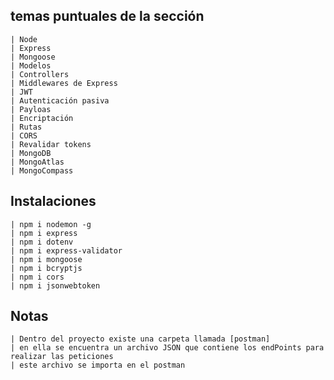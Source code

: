 ## temas puntuales de la sección
    | Node
    | Express
    | Mongoose
    | Modelos
    | Controllers
    | Middlewares de Express
    | JWT 
    | Autenticación pasiva
    | Payloas
    | Encriptación
    | Rutas
    | CORS
    | Revalidar tokens
    | MongoDB
    | MongoAtlas
    | MongoCompass

## Instalaciones
    | npm i nodemon -g
    | npm i express
    | npm i dotenv
    | npm i express-validator
    | npm i mongoose
    | npm i bcryptjs
    | npm i cors
    | npm i jsonwebtoken

## Notas
    | Dentro del proyecto existe una carpeta llamada [postman]
    | en ella se encuentra un archivo JSON que contiene los endPoints para realizar las peticiones
    | este archivo se importa en el postman